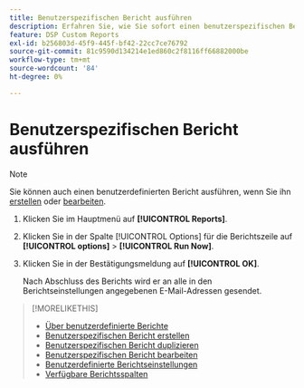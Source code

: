```yaml
---
title: Benutzerspezifischen Bericht ausführen
description: Erfahren Sie, wie Sie sofort einen benutzerspezifischen Bericht ausführen.
feature: DSP Custom Reports
exl-id: b256803d-45f9-445f-bf42-22cc7ce76792
source-git-commit: 81c9590d134214e1ed860c2f8116ff66882000be
workflow-type: tm+mt
source-wordcount: '84'
ht-degree: 0%

---
```


# Benutzerspezifischen Bericht ausführen

>[!NOTE]
>
>Sie können auch einen benutzerdefinierten Bericht ausführen, wenn Sie ihn [erstellen](report-create.md) oder [bearbeiten](report-edit.md).

1. Klicken Sie im Hauptmenü auf **[!UICONTROL Reports]**.

1. Klicken Sie in der Spalte [!UICONTROL Options] für die Berichtszeile auf **[!UICONTROL options]** > **[!UICONTROL Run Now]**.

1. Klicken Sie in der Bestätigungsmeldung auf **[!UICONTROL OK]**.

   Nach Abschluss des Berichts wird er an alle in den Berichtseinstellungen angegebenen E-Mail-Adressen gesendet.

>[!MORELIKETHIS]
>
>* [Über benutzerdefinierte Berichte](/help/dsp/reports/report-about.md)
>* [Benutzerspezifischen Bericht erstellen](/help/dsp/reports/report-create.md)
>* [Benutzerspezifischen Bericht duplizieren](/help/dsp/reports/report-copy.md)
>* [Benutzerspezifischen Bericht bearbeiten](/help/dsp/reports/report-edit.md)
>* [Benutzerdefinierte Berichtseinstellungen](/help/dsp/reports/report-settings.md)
>* [Verfügbare Berichtsspalten](/help/dsp/reports/report-columns.md)
